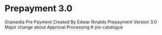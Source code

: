# Prepayment 3.0
Gramedia Pre Payment Created By Edwar Rinaldo
Prepayment Version 3.0
Major change about Approval Processing
#   p i s - c a t a l o g u e  
 